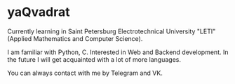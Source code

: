 # yaQvadrat
Currently learning in Saint Petersburg Electrotechnical University "LETI" (Applied Mathematics and Computer Science).

I am familiar with Python, C. Interested in Web and Backend development. In the future I will get acquainted with a lot of more languages.

You can always contact with me by Telegram and VK. 
